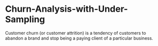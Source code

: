 # Churn-Analysis-with-Under-Sampling

Customer churn (or customer attrition) is a tendency of customers to abandon a brand and stop being a paying client of a particular business.
